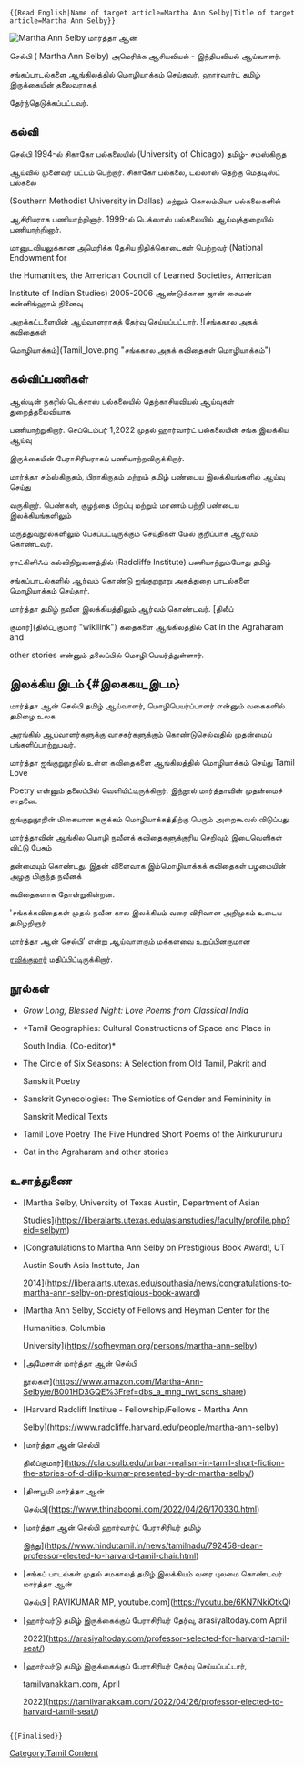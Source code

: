 ```{=mediawiki}
{{Read English|Name of target article=Martha Ann Selby|Title of target article=Martha Ann Selby}}
```
![Martha Ann Selby](Martha_ann_selby.jpg "Martha Ann Selby") மார்த்தா ஆன்
செல்பி ( Martha Ann Selby) அமெரிக்க ஆசியவியல் - இந்தியவியல் ஆய்வாளர்.
சங்கப்பாடல்களை ஆங்கிலத்தில் மொழியாக்கம் செய்தவர். ஹார்வார்ட் தமிழ் இருக்கையின் தலைவராகத்
தேர்ந்தெடுக்கப்பட்டவர்.

## கல்வி

செல்பி 1994-ல் சிகாகோ பல்கலையில் (University of Chicago) தமிழ்- சம்ஸ்கிருத
ஆய்வில் முனைவர் பட்டம் பெற்றார். சிகாகோ பல்கலை, டல்லாஸ் தெற்கு மெதடிஸ்ட் பல்கலை
(Southern Methodist University in Dallas) மற்றும் கொலம்பியா பல்கலைகளில்
ஆசிரியராக பணியாற்றினார். 1999-ல் டெக்ஸாஸ் பல்கலையில் ஆய்வுத்துறையில் பணியாற்றினார்.
மானுடவியலுக்கான அமெரிக்க தேசிய நிதிக்கொடைகள் பெற்றவர் (National Endowment for
the Humanities, the American Council of Learned Societies, American
Institute of Indian Studies) 2005-2006 ஆண்டுக்கான ஜான் சைமன் கன்னிங்ஹாம் நினைவு
அறக்கட்டளையின் ஆய்வாளராகத் தேர்வு செய்யப்பட்டார். ![சங்ககால அகக் கவிதைகள்
மொழியாக்கம்](Tamil_love.png "சங்ககால அகக் கவிதைகள் மொழியாக்கம்")

## கல்விப்பணிகள்

ஆஸ்டின் நகரில் டெக்சாஸ் பல்கலையில் தெற்காசியவியல் ஆய்வுகள் துறைத்தலைவியாக
பணியாற்றுகிறார். செப்டெம்பர் 1,2022 முதல் ஹார்வார்ட் பல்கலையின் சங்க இலக்கிய ஆய்வு
இருக்கையின் பேராசிரியராகப் பணியாற்றவிருக்கிறார்.

மார்த்தா சம்ஸ்கிருதம், பிராகிருதம் மற்றும் தமிழ் பண்டைய இலக்கியங்களில் ஆய்வு செய்து
வருகிறார். பெண்கள், குழந்தை பிறப்பு மற்றும் மரணம் பற்றி பண்டைய இலக்கியங்களிலும்
மருத்துவநூல்களிலும் பேசப்பட்டிருக்கும் செய்திகள் மேல் குறிப்பாக ஆர்வம் கொண்டவர்.
ராட்கிளிஃப் கல்விநிறுவனத்தில் (Radcliffe Institute) பணியாற்றும்போது தமிழ்
சங்கப்பாடல்களில் ஆர்வம் கொண்டு ஐங்குறுநூறு அகத்துறை பாடல்களை மொழியாக்கம் செய்தார்.

மார்த்தா தமிழ் நவீன இலக்கியத்திலும் ஆர்வம் கொண்டவர். [திலீப்
குமார்](திலீப்_குமார் "wikilink") கதைகளை ஆங்கிலத்தில் Cat in the Agraharam and
other stories என்னும் தலைப்பில் மொழி பெயர்த்துள்ளார்.

## இலக்கிய இடம் {#இலககய_இடம}

மார்த்தா ஆன் செல்பி தமிழ் ஆய்வாளர், மொழிபெயர்ப்பாளர் என்னும் வகைகளில் தமிழை உலக
அரங்கில் ஆய்வாளர்களுக்கு வாசகர்களுக்கும் கொண்டுசெல்வதில் முதன்மைப் பங்களிப்பாற்றுபவர்.

மார்த்தா ஐங்குறுநூறில் உள்ள கவிதைகளை ஆங்கிலத்தில் மொழியாக்கம் செய்து Tamil Love
Poetry என்னும் தலைப்பில் வெளியிட்டிருக்கிறார். இந்நூல் மார்த்தாவின் முதன்மைச் சாதனை.
ஐங்குறுநூறின் மிகையான சுருக்கம் மொழியாக்கத்திற்கு பெரும் அறைகூவல் விடுப்பது.
மார்த்தாவின் ஆங்கில மொழி நவீனக் கவிதைகளுக்குரிய செறிவும் இடைவெளிகள் விட்டு பேசும்
தன்மையும் கொண்டது. இதன் விளைவாக இம்மொழியாக்கக் கவிதைகள் பழமையின் அழகு மிகுந்த நவீனக்
கவிதைகளாக தோன்றுகின்றன.

'சங்கக்கவிதைகள் முதல் நவீன கால இலக்கியம் வரை விரிவான அறிமுகம் உடைய தமிழறிஞர்
மார்த்தா ஆன் செல்பி' என்று ஆய்வாளரும் மக்களவை உறுப்பினருமான
[ரவிக்குமார்](ரவிக்குமார் "wikilink") மதிப்பிட்டிருக்கிறார்.

## நூல்கள்

-   *Grow Long, Blessed Night: Love Poems from Classical India*
-   *Tamil Geographies: Cultural Constructions of Space and Place in
    South India. (Co-editor)*
-   The Circle of Six Seasons: A Selection from Old Tamil, Pakrit and
    Sanskrit Poetry
-   Sanskrit Gynecologies: The Semiotics of Gender and Femininity in
    Sanskrit Medical Texts
-   Tamil Love Poetry The Five Hundred Short Poems of the Ainkurunuru
-   Cat in the Agraharam and other stories

## உசாத்துணை

-   [Martha Selby, University of Texas Austin, Department of Asian
    Studies](https://liberalarts.utexas.edu/asianstudies/faculty/profile.php?eid=selbym)
-   [Congratulations to Martha Ann Selby on Prestigious Book Award!, UT
    Austin South Asia Institute, Jan
    2014](https://liberalarts.utexas.edu/southasia/news/congratulations-to-martha-ann-selby-on-prestigious-book-award)
-   [Martha Ann Selby, Society of Fellows and Heyman Center for the
    Humanities, Columbia
    University](https://sofheyman.org/persons/martha-ann-selby)
-   [அமேசான் மார்த்தா ஆன் செல்பி
    நூல்கள்](https://www.amazon.com/Martha-Ann-Selby/e/B001HD3GQE%3Fref=dbs_a_mng_rwt_scns_share)
-   [Harvard Radcliff Institue - Fellowship/Fellows - Martha Ann
    Selby](https://www.radcliffe.harvard.edu/people/martha-ann-selby)
-   [மார்த்தா ஆன் செல்பி
    திலீப்குமார்](https://cla.csulb.edu/urban-realism-in-tamil-short-fiction-the-stories-of-d-dilip-kumar-presented-by-dr-martha-selby/)
-   [தினபூமி மார்த்தா ஆன்
    செல்பி](https://www.thinaboomi.com/2022/04/26/170330.html)
-   [மார்த்தா ஆன் செல்பி ஹார்வார்ட் பேராசிரியர் தமிழ்
    இந்து](https://www.hindutamil.in/news/tamilnadu/792458-dean-professor-elected-to-harvard-tamil-chair.html)
-   [சங்கப் பாடல்கள் முதல் சமகாலத் தமிழ் இலக்கியம் வரை புலமை கொண்டவர் மார்த்தா ஆன்
    செல்பி \| RAVIKUMAR MP, youtube.com](https://youtu.be/6KN7NkiOtkQ)
-   [ஹார்வர்டு தமிழ் இருக்கைக்குப் பேராசிரியர் தேர்வு, arasiyaltoday.com April
    2022](https://arasiyaltoday.com/professor-selected-for-harvard-tamil-seat/)
-   [ஹார்வர்டு தமிழ் இருக்கைக்குப் பேராசிரியர் தேர்வு செய்யப்பட்டார்,
    tamilvanakkam.com, April
    2022](https://tamilvanakkam.com/2022/04/26/professor-elected-to-harvard-tamil-seat/)

```{=mediawiki}
{{Finalised}}
```
[Category:Tamil Content](Category:Tamil_Content "wikilink")
